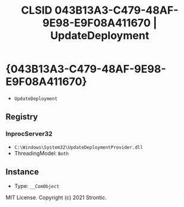 ﻿---
title: "CLSID 043B13A3-C479-48AF-9E98-E9F08A411670 | UpdateDeployment"
excerpt: What is COM-Object CLSID 043B13A3-C479-48AF-9E98-E9F08A411670?
---

# {043B13A3-C479-48AF-9E98-E9F08A411670}

* `UpdateDeployment`

## Registry


### InprocServer32

* `C:\Windows\System32\UpdateDeploymentProvider.dll`
* ThreadingModel: `Both`

## Instance

* Type: `__ComObject`

MIT License. Copyright (c) 2021 Strontic.


